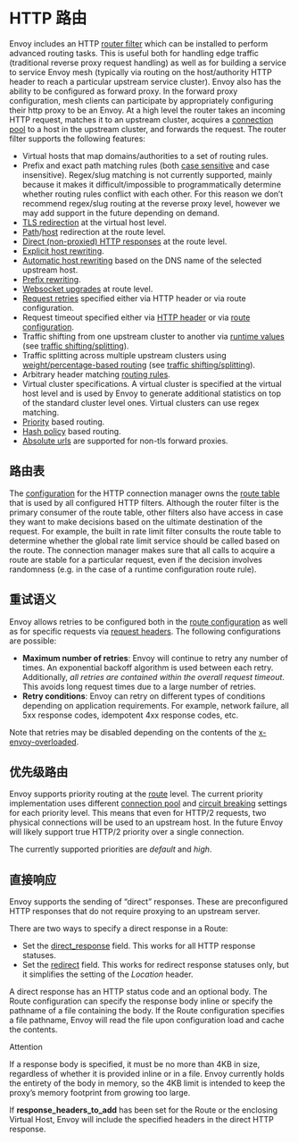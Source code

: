 # HTTP 路由

Envoy includes an HTTP [router filter](../../configuration/http_filters/router_filter.md#config-http-filters-router) which can be installed to perform advanced routing tasks. This is useful both for handling edge traffic (traditional reverse proxy request handling) as well as for building a service to service Envoy mesh (typically via routing on the host/authority HTTP header to reach a particular upstream service cluster). Envoy also has the ability to be configured as forward proxy. In the forward proxy configuration, mesh clients can participate by appropriately configuring their http proxy to be an Envoy. At a high level the router takes an incoming HTTP request, matches it to an upstream cluster, acquires a [connection pool](connection_pooling.md#arch-overview-conn-pool) to a host in the upstream cluster, and forwards the request. The router filter supports the following features:

- Virtual hosts that map domains/authorities to a set of routing rules.
- Prefix and exact path matching rules (both [case sensitive](../../api-v1/route_config/route.md#config-http-conn-man-route-table-route-case-sensitive) and case insensitive). Regex/slug matching is not currently supported, mainly because it makes it difficult/impossible to programmatically determine whether routing rules conflict with each other. For this reason we don’t recommend regex/slug routing at the reverse proxy level, however we may add support in the future depending on demand.
- [TLS redirection](../../api-v1/route_config/vhost.md#config-http-conn-man-route-table-vhost-require-ssl) at the virtual host level.
- [Path](../../api-v1/route_config/route.md#config-http-conn-man-route-table-route-path-redirect)/[host](../../api-v1/route_config/route.md#config-http-conn-man-route-table-route-host-redirect) redirection at the route level.
- [Direct (non-proxied) HTTP responses](#arch-overview-http-routing-direct-response) at the route level.
- [Explicit host rewriting](../../api-v1/route_config/route.md#config-http-conn-man-route-table-route-host-rewrite).
- [Automatic host rewriting](../../api-v1/route_config/route.md#config-http-conn-man-route-table-route-auto-host-rewrite) based on the DNS name of the selected upstream host.
- [Prefix rewriting](../../api-v1/route_config/route.md#config-http-conn-man-route-table-route-prefix-rewrite).
- [Websocket upgrades](../../api-v1/route_config/route.md#config-http-conn-man-route-table-route-use-websocket) at route level.
- [Request retries](#arch-overview-http-routing-retry) specified either via HTTP header or via route configuration.
- Request timeout specified either via [HTTP header](../../configuration/http_filters/router_filter.md#config-http-filters-router-headers) or via [route configuration](../../api-v1/route_config/route.md#config-http-conn-man-route-table-route-timeout).
- Traffic shifting from one upstream cluster to another via [runtime values](../../api-v1/route_config/route.md#config-http-conn-man-route-table-route-runtime) (see [traffic shifting/splitting](../../configuration/http_conn_man/traffic_splitting.md#config-http-conn-man-route-table-traffic-splitting)).
- Traffic splitting across multiple upstream clusters using [weight/percentage-based routing](../../api-v1/route_config/route.md#config-http-conn-man-route-table-route-weighted-clusters) (see [traffic shifting/splitting](../../configuration/http_conn_man/traffic_splitting.md#config-http-conn-man-route-table-traffic-splitting-split)).
- Arbitrary header matching [routing rules](../../api-v1/route_config/route.md#config-http-conn-man-route-table-route-headers).
- Virtual cluster specifications. A virtual cluster is specified at the virtual host level and is used by Envoy to generate additional statistics on top of the standard cluster level ones. Virtual clusters can use regex matching.
- [Priority](#arch-overview-http-routing-priority) based routing.
- [Hash policy](../../api-v1/route_config/route.md#config-http-conn-man-route-table-hash-policy) based routing.
- [Absolute urls](../../api-v1/network_filters/http_conn_man.md#config-http-conn-man-http1-settings) are supported for non-tls forward proxies.

## 路由表

The [configuration](../../configuration/http_conn_man/http_conn_man.md#config-http-conn-man) for the HTTP connection manager owns the [route table](../../api-v1/route_config/route_config.md#config-http-conn-man-route-table) that is used by all configured HTTP filters. Although the router filter is the primary consumer of the route table, other filters also have access in case they want to make decisions based on the ultimate destination of the request. For example, the built in rate limit filter consults the route table to determine whether the global rate limit service should be called based on the route. The connection manager makes sure that all calls to acquire a route are stable for a particular request, even if the decision involves randomness (e.g. in the case of a runtime configuration route rule).

## 重试语义

Envoy allows retries to be configured both in the [route configuration](../../api-v1/route_config/route.md#config-http-conn-man-route-table-route-retry) as well as for specific requests via [request headers](../../configuration/http_filters/router_filter.md#config-http-filters-router-headers). The following configurations are possible:

- **Maximum number of retries**: Envoy will continue to retry any number of times. An exponential backoff algorithm is used between each retry. Additionally, *all retries are contained within the overall request timeout*. This avoids long request times due to a large number of retries.
- **Retry conditions**: Envoy can retry on different types of conditions depending on application requirements. For example, network failure, all 5xx response codes, idempotent 4xx response codes, etc.

Note that retries may be disabled depending on the contents of the [x-envoy-overloaded](../../configuration/http_filters/router_filter.md#config-http-filters-router-x-envoy-overloaded).

## 优先级路由

Envoy supports priority routing at the [route](../../api-v1/route_config/route.md#config-http-conn-man-route-table-route) level. The current priority implementation uses different [connection pool](connection_pooling.md#arch-overview-conn-pool) and [circuit breaking](../../configuration/cluster_manager/cluster_circuit_breakers.md#config-cluster-manager-cluster-circuit-breakers) settings for each priority level. This means that even for HTTP/2 requests, two physical connections will be used to an upstream host. In the future Envoy will likely support true HTTP/2 priority over a single connection.

The currently supported priorities are *default* and *high*.

## 直接响应

Envoy supports the sending of “direct” responses. These are preconfigured HTTP responses that do not require proxying to an upstream server.

There are two ways to specify a direct response in a Route:

- Set the [direct_response](../../api-v2/api/v2/route/route.proto.md#envoy-api-field-route-route-direct-response) field. This works for all HTTP response statuses.
- Set the [redirect](../../api-v2/api/v2/route/route.proto.md#envoy-api-field-route-route-redirect) field. This works for redirect response statuses only, but it simplifies the setting of the *Location* header.

A direct response has an HTTP status code and an optional body. The Route configuration can specify the response body inline or specify the pathname of a file containing the body. If the Route configuration specifies a file pathname, Envoy will read the file upon configuration load and cache the contents.

Attention

If a response body is specified, it must be no more than 4KB in size, regardless of whether it is provided inline or in a file. Envoy currently holds the entirety of the body in memory, so the 4KB limit is intended to keep the proxy’s memory footprint from growing too large.

If **response_headers_to_add** has been set for the Route or the enclosing Virtual Host, Envoy will include the specified headers in the direct HTTP response.